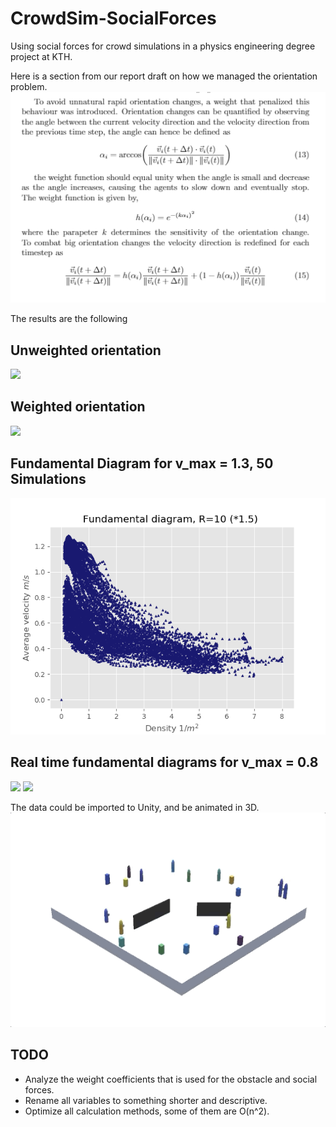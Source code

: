 # CrowdSim-SocialForces
Using social forces for crowd simulations in a physics engineering degree project at KTH.

Here is a section from our report draft on how we managed the orientation problem. 
![](/images/orientation.png)

The results are the following
## Unweighted orientation 
![](/images/17A_6G_Unweighted.gif)
## Weighted orientation
![](/images/17A_6G_Weighted.gif)

## Fundamental Diagram for v_max = 1.3, 50 Simulations
![](/v.1.5/funda.png)

## Real time fundamental diagrams for v_max = 0.8
![](/images/16A_6GFUND.gif)
![](/images/26A_10GFUND.gif)







The data could be imported to Unity, and be animated in 3D.
![](/images/unitygif.gif)
## TODO
* Analyze the weight coefficients that is used for the obstacle and social forces.
* Rename all variables to something shorter and descriptive.
* Optimize all calculation methods, some of them are O(n^2).
